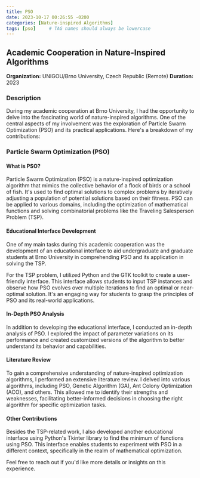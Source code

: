 ```yaml
---
title: PSO
date: 2023-10-17 00:26:55 -0200
categories: [Nature-inspired Algorithms]
tags: [pso]     # TAG names should always be lowercase
---
```



## Academic Cooperation in Nature-Inspired Algorithms
**Organization:** UNIGOU/Brno University, Czech Republic (Remote)
**Duration:** 2023

### Description
During my academic cooperation at Brno University, I had the opportunity to delve into the fascinating world of nature-inspired algorithms. One of the central aspects of my involvement was the exploration of Particle Swarm Optimization (PSO) and its practical applications. Here's a breakdown of my contributions:

### Particle Swarm Optimization (PSO)
#### What is PSO?
Particle Swarm Optimization (PSO) is a nature-inspired optimization algorithm that mimics the collective behavior of a flock of birds or a school of fish. It's used to find optimal solutions to complex problems by iteratively adjusting a population of potential solutions based on their fitness. PSO can be applied to various domains, including the optimization of mathematical functions and solving combinatorial problems like the Traveling Salesperson Problem (TSP).

#### Educational Interface Development
One of my main tasks during this academic cooperation was the development of an educational interface to aid undergraduate and graduate students at Brno University in comprehending PSO and its application in solving the TSP.

For the TSP problem, I utilized Python and the GTK toolkit to create a user-friendly interface. This interface allows students to input TSP instances and observe how PSO evolves over multiple iterations to find an optimal or near-optimal solution. It's an engaging way for students to grasp the principles of PSO and its real-world applications.

#### In-Depth PSO Analysis
In addition to developing the educational interface, I conducted an in-depth analysis of PSO. I explored the impact of parameter variations on its performance and created customized versions of the algorithm to better understand its behavior and capabilities.

#### Literature Review
To gain a comprehensive understanding of nature-inspired optimization algorithms, I performed an extensive literature review. I delved into various algorithms, including PSO, Genetic Algorithm (GA), Ant Colony Optimization (ACO), and others. This allowed me to identify their strengths and weaknesses, facilitating better-informed decisions in choosing the right algorithm for specific optimization tasks.

#### Other Contributions
Besides the TSP-related work, I also developed another educational interface using Python's Tkinter library to find the minimum of functions using PSO. This interface enables students to experiment with PSO in a different context, specifically in the realm of mathematical optimization.

Feel free to reach out if you'd like more details or insights on this experience.

